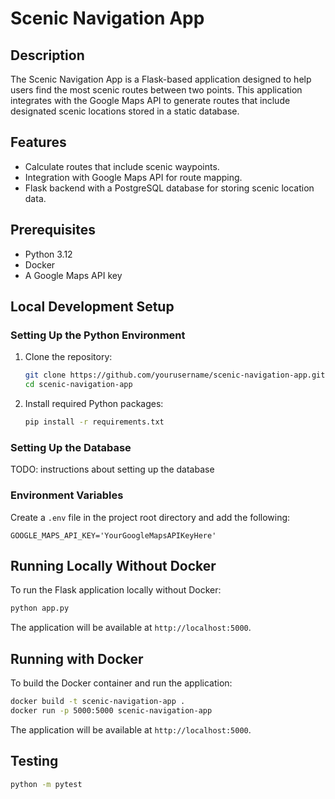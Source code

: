 # Scenic Navigation App

## Description
The Scenic Navigation App is a Flask-based application designed to help users find the most scenic routes between two points. This application integrates with the Google Maps API to generate routes that include designated scenic locations stored in a static database.

## Features
- Calculate routes that include scenic waypoints.
- Integration with Google Maps API for route mapping.
- Flask backend with a PostgreSQL database for storing scenic location data.

## Prerequisites
- Python 3.12
- Docker
- A Google Maps API key

## Local Development Setup

### Setting Up the Python Environment
1. Clone the repository:
   ```bash
   git clone https://github.com/yourusername/scenic-navigation-app.git
   cd scenic-navigation-app
   ```

2. Install required Python packages:
   ```bash
   pip install -r requirements.txt
   ```

### Setting Up the Database
TODO: instructions about setting up the database

### Environment Variables
Create a `.env` file in the project root directory and add the following:
```plaintext
GOOGLE_MAPS_API_KEY='YourGoogleMapsAPIKeyHere'
```

## Running Locally Without Docker
To run the Flask application locally without Docker:
```bash
python app.py
```
The application will be available at `http://localhost:5000`.

## Running with Docker
To build the Docker container and run the application:
```bash
docker build -t scenic-navigation-app .
docker run -p 5000:5000 scenic-navigation-app
```
The application will be available at `http://localhost:5000`.

## Testing
```bash
python -m pytest
```
